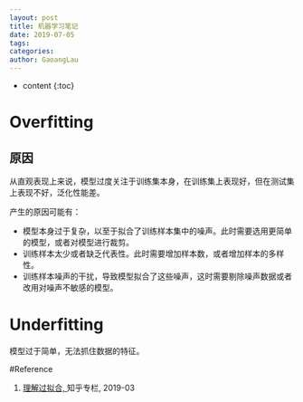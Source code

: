 ```yaml
---
layout: post
title: 机器学习笔记
date: 2019-07-05
tags: 
categories: 
author: GaoangLau
---
```

* content
{:toc}


# Overfitting

## 原因

从直观表现上来说，模型过度关注于训练集本身，在训练集上表现好，但在测试集上表现不好，泛化性能差。




产生的原因可能有：
* 模型本身过于复杂，以至于拟合了训练样本集中的噪声。此时需要选用更简单的模型，或者对模型进行裁剪。
* 训练样本太少或者缺乏代表性。此时需要增加样本数，或者增加样本的多样性。
* 训练样本噪声的干扰，导致模型拟合了这些噪声，这时需要剔除噪声数据或者改用对噪声不敏感的模型。

# Underfitting

模型过于简单，无法抓住数据的特征。 






#Reference

1. [理解过拟合, ](https://zhuanlan.zhihu.com/p/38224147)知乎专栏, 2019-03

